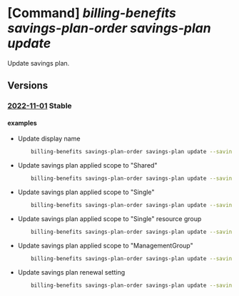 # [Command] _billing-benefits savings-plan-order savings-plan update_

Update savings plan.

## Versions

### [2022-11-01](/Resources/mgmt-plane/L3Byb3ZpZGVycy9taWNyb3NvZnQuYmlsbGluZ2JlbmVmaXRzL3NhdmluZ3NwbGFub3JkZXJzL3t9L3NhdmluZ3NwbGFucy97fQ==/2022-11-01.xml) **Stable**

<!-- mgmt-plane /providers/microsoft.billingbenefits/savingsplanorders/{}/savingsplans/{} 2022-11-01 -->

#### examples

- Update display name
    ```bash
        billing-benefits savings-plan-order savings-plan update --savings-plan-order-id 30000000-aaaa-bbbb-cccc-200000000017 --savings-plan-id 30000000-aaaa-bbbb-cccc-200000000019 --display-name "cliTest"
    ```

- Update savings plan applied scope to "Shared"
    ```bash
        billing-benefits savings-plan-order savings-plan update --savings-plan-order-id 30000000-aaaa-bbbb-cccc-200000000017 --savings-plan-id 30000000-aaaa-bbbb-cccc-200000000019 --applied-scope-type Shared
    ```

- Update savings plan applied scope to "Single"
    ```bash
        billing-benefits savings-plan-order savings-plan update --savings-plan-order-id 30000000-aaaa-bbbb-cccc-200000000017 --savings-plan-id 30000000-aaaa-bbbb-cccc-200000000019 --applied-scope-type Single --applied-scope-properties "{subscription-id:/subscriptions/30000000-aaaa-bbbb-cccc-200000000004}"
    ```

- Update savings plan applied scope to "Single" resource group
    ```bash
        billing-benefits savings-plan-order savings-plan update --savings-plan-order-id 30000000-aaaa-bbbb-cccc-200000000017 --savings-plan-id 30000000-aaaa-bbbb-cccc-200000000019 --applied-scope-type Single --applied-scope-properties "{subscription-id:/subscriptions/30000000-aaaa-bbbb-cccc-200000000004/resourceGroups/rgName}"
    ```

- Update savings plan applied scope to "ManagementGroup"
    ```bash
        billing-benefits savings-plan-order savings-plan update --savings-plan-order-id 30000000-aaaa-bbbb-cccc-200000000017 --savings-plan-id 30000000-aaaa-bbbb-cccc-200000000019 --applied-scope-type ManagementGroup --applied-scope-properties "{tenantId:10000000-aaaa-bbbb-cccc-20000000006,managementGroupId:/providers/Microsoft.Management/managementGroups/TestRg}"
    ```

- Update savings plan renewal setting
    ```bash
        billing-benefits savings-plan-order savings-plan update --savings-plan-order-id 30000000-aaaa-bbbb-cccc-200000000017 --savings-plan-id 30000000-aaaa-bbbb-cccc-200000000019 --renew true --renew-properties "{purchase-properties:{applied-scope-type:Shared,billing-plan:P1M,billing-scope-id:/subscriptions/30000000-aaaa-bbbb-cccc-200000000015,commitment:{amount:10.0,currency-code:USD,grain:Hourly},display-name:name1,renew:true,term:P1Y,sku:{name:Compute_Savings_Plan}}}"
    ```

